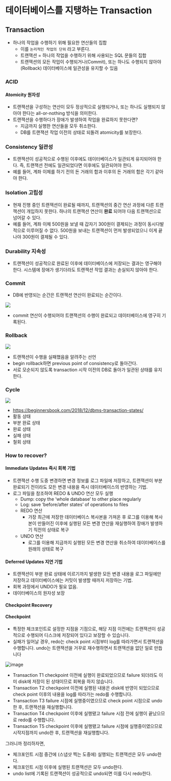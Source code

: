 # 데이터베이스를 지탱하는 Transaction
## Transaction
* 하나의 작업을 수행하기 위해 필요한 연산들의 집합
    * 이를 ```논리적인 작업의 단위``` 라고 부른다.
    * 트랜잭션 = 하나의 작업을 수행하기 위해 사용되는 SQL 문들의 집합
    * 트랜잭션의 모든 작업이 수행되거나(Commit), 또는 하나도 수행되지 않아야 (Rollback) 데이터베이스에 일관성을 유지할 수 있음

### ACID
#### Atomicity 원자성
* 트랜잭션을 구성하는 연산이 모두 정상적으로 실행되거나, 또는 하나도 실행되지 않아야 한다는 all-or-nothing 방식을 의미한다.
* 트랜잭션을 수행하다가 장애가 발생하여 작업을 완료하지 못한다면?
    * 지금까지 실행한 연산들을 모두 취소한다.
    * DB를 트랜잭션 작업 이전의 상태로 되돌려 atomicity를 보장한다.

### Consistency 일관성
* 트랜잭션이 성공적으로 수행된 이후에도 데이터베이스가 일관되게 유지되어야 한다. 즉, 트랜잭션 전에도 일관되었다면 이후에도 일관되어야 한다.
* 예를 들어, 계좌 이체를 하기 전의 돈 거래의 합과 이후의 돈 거래의 합은 각기 같아야 한다.

### Isolation 고립성
* 현재 진행 중인 트랜잭션이 완료될 때까지, 트랜잭션의 중간 연산 과정에 다른 트랜잭션이 개입하지 못한다. 하나의 트랜잭션 연산이 **완료** 되어야 다음 트랜잭션으로 넘어갈 수 있다.
* 예를 들어, 계좌 이체 500원을 보낼 때 갑자기 300원이 결제되는 과정이 동시다발적으로 이루어질 수 없다. 500원을 보내는 트랜잭션이 먼저 발생되었으니 이게 끝나야 300원이 결제될 수 있다.

### Durability 지속성
* 트랜잭션이 성공적으로 완료된 이후에 데이터베이스에 저장되는 결과는 영구해야 한다. 시스템에 장애가 생기더라도 트랜잭션 작업 결과는 손실되지 않아야 한다.

### Commit
* DB에 반영되는 순간은 트랜잭션 연산이 완료되는 순간이다.

![](https://i.imgur.com/AbGykdB.png)
* commit 연산이 수행되어야 트랜잭션의 수행이 완료되고 데이터베이스에 영구히 기록된다.

### Rollback
![](https://i.imgur.com/uem4fFM.png)
* 트랜잭션이 수행을 실패했음을 알려주는 선언
* begin rollback하면 previous point of consistency로 돌아간다.
* 서로 모순되지 않도록 transaction 시작 이전의 DB로 돌아가 일관된 상태를 유지한다.

### Cycle
![](https://i.imgur.com/JuezNpn.png)
* https://beginnersbook.com/2018/12/dbms-transaction-states/
* 활동 상태
* 부분 완료 상태
* 완료 상태
* 실패 상태
* 철회 상태

### How to recover?
#### Immediate Updates 즉시 회복 기법
* 트랜잭션 수행 도중 변경하면 변경 정보를 로그 파일에 저장하고, 트랜잭션이 부분 완료되기 전이라도 모든 변경 내용을 즉시 데이터베이스의 반영하는 기법.
* 로그 파일을 참조하여 REDO & UNDO 연산 모두 실행
    * Dump: copy the ‘whole database’ to other place regularly
    * Log: save ‘before/after states’ of operations to files
    * REDO 연산
        *  가장 최근에 저장한 데이터베이스 복사본을 가져온 후 로그를 이용해 복사본이 만들어진 이후에 실행된 모든 변경 연산을 재실행하여 장애가 발생하기 직전의 상태로 복구
    * UNDO 연산
        * 로그를 이용해 지금까지 실행된 모든 변경 연산을 취소하여 데이터베이스를 원래의 상태로 복구

#### Deferred Updates 지연 기법
* 트랜잭션이 부분 완료 상태에 이르기까지 발생한 모든 변경 내용을 로그 파일에만 저장하고 데이터베이스에는 커밋이 발생할 때까지 저장하는 기법.
* 회복 과정에서 UNDO가 필요 없음.
* 데이터베이스의 원자성 보장

#### Checkpoint Recovery
#### Checkpoint
* 특정한 체크포인트로 설정한 지점을 기점으로, 해당 지점 이전에는 트랜잭션이 성공적으로 수행되어 디스크에 저장되어 있다고 보장할 수 있습니다.
* 실패가 일어날 경우, redo는 check point 시점부터 log를 따라가면서 트랜잭션을 수행합니다. undo는 트랜잭션을 거꾸로 재수행하면서 트랜잭션을 없던 일로 만듭니다

![image](https://user-images.githubusercontent.com/41055141/125605863-8ff54452-4279-44f7-a5c0-bcef1f3ff020.png)
* Transaction T1
checkpoint 이전에 실행이 완료되었으므로 failure 되더라도 이미 disk에 저장이 된 상태이므로 회복을 하지 않습니다.
* Transaction T2
checkpoint 이전에 실행된 내용은 disk에 반영이 되었으므로 check point 이후의 내용을 log를 따라가는 redo를 수행합니다.
* Transaction T3
failure 시점에 실행중이였으므로 check point 시점으로 undo한 후, 트랜잭션을 재실행합니다.
* Transaction T4
checkpoint 이후에 실행됐고 failure 시점 전에 실행이 끝났으므로 redo를 수행합니다.
* Transaction T5
checkpoint 이후에 실행됐고 failure 시점에 실행중이였으므로 시작지점까지 undo한 후, 트랜잭션을 재실행합니다.

그러니까 정리하자면,
* 체크포인트 시점 중간에 (스냅샷 찍는 도중에) 실행되는 트랜잭션은 모두 undo한다.
* 체크포인트 시점 이후에 실행된 트랜잭션은 모두 undo한다.
* undo list에 기록된 트랜잭션이 성공적으로 undo되면 이를 다시 redo한다.
